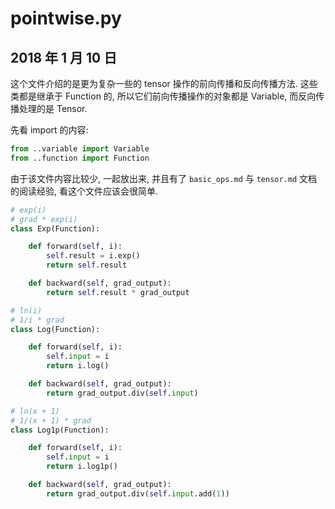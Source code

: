 # pointwise.py

## 2018 年 1 月 10 日

这个文件介绍的是更为复杂一些的 tensor 操作的前向传播和反向传播方法. 这些类都是继承于 Function 的, 所以它们前向传播操作的对象都是 Variable, 而反向传播处理的是 Tensor.

先看 import 的内容:

```python
from ..variable import Variable
from ..function import Function
```



由于该文件内容比较少, 一起放出来, 并且有了 `basic_ops.md` 与 `tensor.md` 文档的阅读经验, 看这个文件应该会很简单.

```python
# exp(i)
# grad * exp(i)
class Exp(Function):

    def forward(self, i):
        self.result = i.exp()
        return self.result

    def backward(self, grad_output):
        return self.result * grad_output

# ln(i)
# 1/i * grad
class Log(Function):

    def forward(self, i):
        self.input = i
        return i.log()

    def backward(self, grad_output):
        return grad_output.div(self.input)

# ln(x + 1)
# 1/(x + 1) * grad
class Log1p(Function):

    def forward(self, i):
        self.input = i
        return i.log1p()

    def backward(self, grad_output):
        return grad_output.div(self.input.add(1))

```

